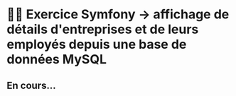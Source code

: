 # 🎵🏬 Exercice Symfony -> affichage de détails d'entreprises et de leurs employés depuis une base de données MySQL

## En cours...
